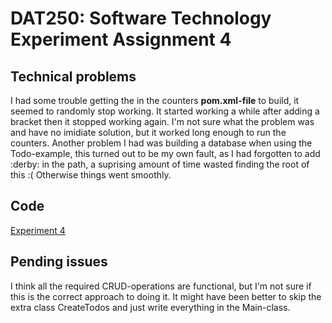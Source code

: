 # DAT250: Software Technology Experiment Assignment 4


## Technical problems

I had some trouble getting the **<maven-assembly-plugin>** in the counters **pom.xml-file** to build, it seemed to randomly stop working. It started working a while after adding a <version> bracket then it stopped working again. I'm not sure what the problem was and have no imidiate solution, but it worked long enough to run the counters. Another problem I had was building a database when using the Todo-example, this turned out to be my own fault, as I had forgotten to add :derby: in the path, a suprising amount of time wasted finding the root of this :(
Otherwise things went smoothly.
  
## Code
  
[Experiment 4](https://github.com/Gudolv/restapi-experiment)
  
## Pending issues
  
I think all the required CRUD-operations are functional, but I'm not sure if this is the correct approach to doing it. It might have been better to skip the extra class CreateTodos and just write everything in the Main-class. 
  


